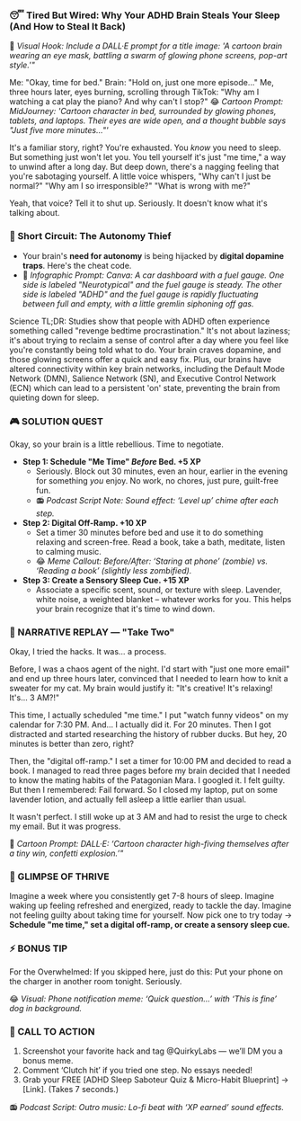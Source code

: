 ### **😴 Tired But Wired: Why Your ADHD Brain Steals Your Sleep (And How to Steal It Back)**

🎨 *Visual Hook: Include a DALL·E prompt for a title image: 'A cartoon brain wearing an eye mask, battling a swarm of glowing phone screens, pop-art style.'"*

Me: "Okay, time for bed."
Brain: "Hold on, just one more episode…"
Me, three hours later, eyes burning, scrolling through TikTok: "Why am I watching a cat play the piano? And why can't I stop?"
😂 *Cartoon Prompt: MidJourney: 'Cartoon character in bed, surrounded by glowing phones, tablets, and laptops. Their eyes are wide open, and a thought bubble says "Just five more minutes…"'*

It's a familiar story, right? You're exhausted. You *know* you need to sleep. But something just won't let you. You tell yourself it's just "me time," a way to unwind after a long day. But deep down, there's a nagging feeling that you're sabotaging yourself. A little voice whispers, "Why can't I just be normal?" "Why am I so irresponsible?" "What is wrong with me?"

Yeah, that voice? Tell it to shut up. Seriously. It doesn't know what it's talking about.

### 🧠 Short Circuit: The Autonomy Thief

*   Your brain's **need for autonomy** is being hijacked by **digital dopamine traps**. Here's the cheat code.
*   🎨 *Infographic Prompt: Canva: A car dashboard with a fuel gauge. One side is labeled "Neurotypical" and the fuel gauge is steady. The other side is labeled "ADHD" and the fuel gauge is rapidly fluctuating between full and empty, with a little gremlin siphoning off gas.*

Science TL;DR: Studies show that people with ADHD often experience something called "revenge bedtime procrastination." It's not about laziness; it's about trying to reclaim a sense of control after a day where you feel like you're constantly being told what to do. Your brain craves dopamine, and those glowing screens offer a quick and easy fix. Plus, our brains have altered connectivity within key brain networks, including the Default Mode Network (DMN), Salience Network (SN), and Executive Control Network (ECN) which can lead to a persistent 'on' state, preventing the brain from quieting down for sleep.

### 🎮 SOLUTION QUEST

Okay, so your brain is a little rebellious. Time to negotiate.

*   **Step 1: Schedule "Me Time" *Before* Bed. +5 XP**
    *   Seriously. Block out 30 minutes, even an hour, earlier in the evening for something *you* enjoy. No work, no chores, just pure, guilt-free fun.
    *   📻 *Podcast Script Note: Sound effect: ‘Level up’ chime after each step.*
*   **Step 2: Digital Off-Ramp. +10 XP**
    *   Set a timer 30 minutes before bed and use it to do something relaxing and screen-free. Read a book, take a bath, meditate, listen to calming music.
    *   😂 *Meme Callout: Before/After: ‘Staring at phone’ (zombie) vs. ‘Reading a book’ (slightly less zombified).*
*   **Step 3: Create a Sensory Sleep Cue. +15 XP**
    *   Associate a specific scent, sound, or texture with sleep. Lavender, white noise, a weighted blanket – whatever works for you. This helps your brain recognize that it's time to wind down.

### 🔄 NARRATIVE REPLAY — "Take Two"

Okay, I tried the hacks. It was… a process.

Before, I was a chaos agent of the night. I'd start with "just one more email" and end up three hours later, convinced that I needed to learn how to knit a sweater for my cat. My brain would justify it: "It's creative! It's relaxing! It's… 3 AM?!"

This time, I actually scheduled "me time." I put "watch funny videos" on my calendar for 7:30 PM. And… I actually did it. For 20 minutes. Then I got distracted and started researching the history of rubber ducks. But hey, 20 minutes is better than zero, right?

Then, the "digital off-ramp." I set a timer for 10:00 PM and decided to read a book. I managed to read three pages before my brain decided that I needed to know the mating habits of the Patagonian Mara. I googled it. I felt guilty. But then I remembered: Fail forward. So I closed my laptop, put on some lavender lotion, and actually fell asleep a little earlier than usual.

It wasn't perfect. I still woke up at 3 AM and had to resist the urge to check my email. But it was progress.

🎨 *Cartoon Prompt: DALL·E: ‘Cartoon character high-fiving themselves after a tiny win, confetti explosion.’"*

### 🌟 GLIMPSE OF THRIVE

Imagine a week where you consistently get 7-8 hours of sleep. Imagine waking up feeling refreshed and energized, ready to tackle the day. Imagine not feeling guilty about taking time for yourself. Now pick one to try today → **Schedule "me time," set a digital off-ramp, or create a sensory sleep cue.**

### ⚡ BONUS TIP

For the Overwhelmed: If you skipped here, just do this: Put your phone on the charger in another room tonight. Seriously.

😂 *Visual: Phone notification meme: ‘Quick question…’ with ‘This is fine’ dog in background.*

### 📢 CALL TO ACTION

1.  Screenshot your favorite hack and tag @QuirkyLabs — we’ll DM you a bonus meme.
2.  Comment ‘Clutch hit’ if you tried one step. No essays needed!
3.  Grab your FREE [ADHD Sleep Saboteur Quiz & Micro-Habit Blueprint] → [Link]. (Takes 7 seconds.)

📻 *Podcast Script: Outro music: Lo-fi beat with ‘XP earned’ sound effects.*